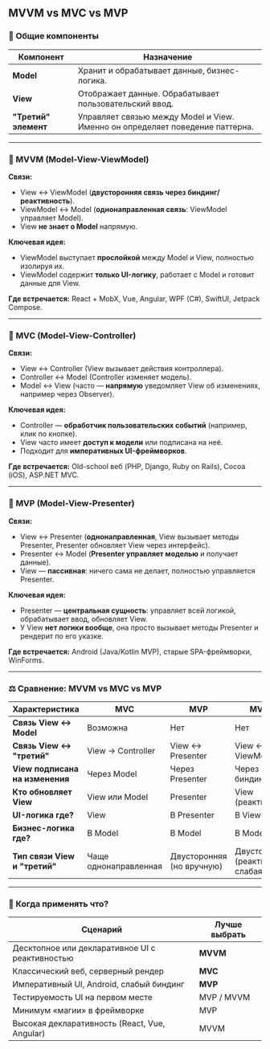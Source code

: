 ## MVVM vs MVC vs MVP

### 📁 Общие компоненты

| Компонент            | Назначение                                                                    |
| -------------------- | ----------------------------------------------------------------------------- |
| **Model**            | Хранит и обрабатывает данные, бизнес-логика.                                  |
| **View**             | Отображает данные. Обрабатывает пользовательский ввод.                        |
| **"Третий" элемент** | Управляет связью между Model и View. Именно он определяет поведение паттерна. |

---

### 📌 MVVM (Model-View-ViewModel)

**Связи:**

- View ↔ ViewModel (**двусторонняя связь через биндинг/реактивность**).
- ViewModel ↔ Model (**однонаправленная связь**: ViewModel управляет Model).
- View **не знает о Model** напрямую.

**Ключевая идея:**

- ViewModel выступает **прослойкой** между Model и View, полностью изолируя их.
- ViewModel содержит **только UI-логику**, работает с Model и готовит данные для View.

**Где встречается:**
React + MobX, Vue, Angular, WPF (C#), SwiftUI, Jetpack Compose.

---

### 📌 MVC (Model-View-Controller)

**Связи:**

- View ↔ Controller (View вызывает действия контроллера).
- Controller ↔ Model (Controller изменяет модель).
- Model ↔ View (часто — **напрямую** уведомляет View об изменениях, например через Observer).

**Ключевая идея:**

- Controller — **обработчик пользовательских событий** (например, клик по кнопке).
- View часто имеет **доступ к модели** или подписана на неё.
- Подходит для **императивных UI-фреймворков**.

**Где встречается:**
Old-school веб (PHP, Django, Ruby on Rails), Cocoa (iOS), ASP.NET MVC.

---

### 📌 MVP (Model-View-Presenter)

**Связи:**

- View ↔ Presenter (**однонаправленная**, View вызывает методы Presenter, Presenter обновляет View через интерфейс).
- Presenter ↔ Model (**Presenter управляет моделью** и получает данные).
- View — **пассивная**: ничего сама не делает, полностью управляется Presenter.

**Ключевая идея:**

- Presenter — **центральная сущность**: управляет всей логикой, обрабатывает ввод, обновляет View.
- У View **нет логики вообще**, она просто вызывает методы Presenter и рендерит по его указке.

**Где встречается:**
Android (Java/Kotlin MVP), старые SPA-фреймворки, WinForms.

---

### ⚖️ Сравнение: MVVM vs MVC vs MVP

| Характеристика                  | **MVC**               | **MVP**                   | **MVVM**                                |
| ------------------------------- | --------------------- | ------------------------- | --------------------------------------- |
| **Связь View ↔ Model**          | Возможна              | Нет                       | Нет                                     |
| **Связь View ↔ "третий"**       | View → Controller     | View ↔ Presenter          | View ↔ ViewModel                        |
| **View подписана на изменения** | Через Model           | Через Presenter           | Через биндинг                           |
| **Кто обновляет View**          | View или Model        | Presenter                 | View (реактивно)                        |
| **UI-логика где?**              | View                  | В Presenter               | В ViewModel                             |
| **Бизнес-логика где?**          | В Model               | В Model                   | В Model                                 |
| **Тип связи View и "третий"**   | Чаще однонаправленная | Двусторонняя (но вручную) | Двусторонняя (реактивно - слабая связь) |

---

### 🧐 Когда применять что?

| Сценарий                                        | Лучше выбрать |
| ----------------------------------------------- | ------------- |
| Десктопное или декларативное UI с реактивностью | **MVVM**      |
| Классический веб, серверный рендер              | **MVC**       |
| Императивный UI, Android, слабый биндинг        | **MVP**       |
| Тестируемость UI на первом месте                | MVP / MVVM    |
| Минимум «магии» в фреймворке                    | MVP           |
| Высокая декларативность (React, Vue, Angular)   | MVVM          |

